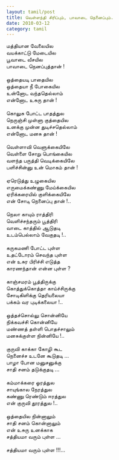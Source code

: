 ```yaml
---
layout: tamil/post
title: வெள்ளந்தி சிரிப்பும், பாவாடை நெனைப்பும்.
date: 2010-03-12
category: tamil
---
```


மத்தியான வேலையில<br />
வயக்காட்டு மேடையில<br />
பூவாடை வீசயில<br />
பாவாடை நெனப்புத்தான் !<br />
<br />
ஒத்தையடி பாதையில<br />
ஒத்தையா நீ போகையில<br />
உன்னோட வந்ததெல்லாம் <br />
என்னோட உசுரு தான் !<br />
<br />
கொலுசு போட்ட பாதத்துல<br />
நெருஞ்சி முள்ளு குத்தையில<br />
உனக்கு முன்ன துடிச்சதெல்லாம்<br />
என்னோட மனசு தான் !<br />
<br />
வெள்ளாவி வெளுக்கையிலே <br />
வெள்ளை சோறு பொங்கையில <br />
வளந்த பருத்தி வெடிக்கையிலே<br />
பளிச்சின்னு உன் மொகம் தான் !<br />
<br />
ஏரெடுத்து உழுகையில<br />
எருமைக்கண்ணு மேய்க்கையில <br />
ஏரிக்கரையில் குளிக்கையிலே <br />
என் சோடி நெனைப்பு தான் !..<br />
<br />
நெலா காயும் ராத்திரி<br />
வெளிச்சந்தரும் பூத்திரி<br />
வாடை காத்தில் ஆடுதடி<br />
உடம்பெல்லாம் வேகுதடி !..<br />
<br />
கருகமணி போட்ட புள்ள <br />
உதட்டோரம் செவந்த புள்ள<br />
என் உசுர பிரிச்சி எடுத்த<br />
காரணந்தான் என்ன புள்ள ?<br />
<br />
காஞ்சமரம் பூத்திருக்கு<br />
கொத்துக்கொத்தா காய்ச்சிருக்கு <br />
சோடிகிளிக்கு தெரியலையா<br />
பக்கம் வர புடிக்கலையா !..<br />
<br />
ஒத்தச்சொல்லு சொன்னியே<br />
நிக்கவச்சி கொன்னியே<br />
மண்ணத் தள்ளி பொதச்சாலும்<br />
மனசுக்குள்ள நின்னியே !.. <br />
<br />
குருவி காக்கா கோழி கூட<br />
நெனைச்ச உடனே கூடுதடி ...<br />
பாழா போன மனுசனுக்கு<br />
சாதி சனம் தடுக்குதடி ...<br />
<br />
கம்மாக்கரை ஓரத்துல<br />
சாயுங்கால நேரத்துல<br />
கண்ணு ரெண்டும் ஈரத்துல<br />
என் குருவி தூரத்துல !..<br />
<br />
ஒத்தையில நின்னாலும்<br />
சாதி சனம் கொன்னாலும்<br />
என் உசுரு உனக்காக <br />
சத்தியமா வரும் புள்ள ...<br />
<br />
சத்தியமா வரும் புள்ள !!!...<br />
<br />
